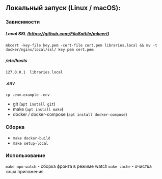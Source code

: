 ## Локальный запуск (Linux / macOS):

### Зависимости

##### Local SSL (https://github.com/FiloSottile/mkcert) 
`mkcert -key-file key.pem -cert-file cert.pem libraries.local && mv -t docker/nginx/local/ssl/ key.pem cert.pem`
##### /etc/hosts
`127.0.0.1  libraries.local`
##### .env
`cp .env.example .env`
* git (`apt install git`)
* make (`apt install make`)
* docker / docker-compose (`apt install docker-compose`)

### Сборка

* `make docker-build`
* `make setup-local`

### Использование

`make npm-watch` - сборка фронта в режиме watch
`make cache` - очистка кэша приложения
